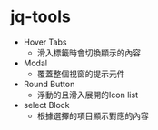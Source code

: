 # jq-tools

* Hover Tabs
  * 滑入標籤時會切換顯示的內容
* Modal
  * 覆蓋整個視窗的提示元件
* Round Button
  * 浮動的且滑入展開的Icon list
* select Block
  * 根據選擇的項目顯示對應的內容
